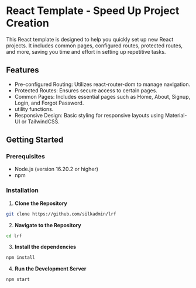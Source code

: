 # React Template - Speed Up Project Creation

This React template is designed to help you quickly set up new React projects. It includes common pages, configured routes, protected routes, and more, saving you time and effort in setting up repetitive tasks.


## Features

- Pre-configured Routing: Utilizes react-router-dom to manage navigation.
- Protected Routes: Ensures secure access to certain pages.
- Common Pages: Includes essential pages such as Home, About, Signup, Login, and Forgot Password.
- utility functions.
- Responsive Design: Basic styling for responsive layouts using Material-UI or TailwindCSS.

## Getting Started

### Prerequisites
- Node.js (version 16.20.2 or higher)
- npm

### Installation

1. **Clone the Repository**
```bash
git clone https://github.com/silkadmin/lrf
```

2. **Navigate to the Repository**
```bash
cd lrf
```

3. **Install the dependencies**
```bash
npm install
```

4. **Run the Development Server**
```bash
npm start 
```
